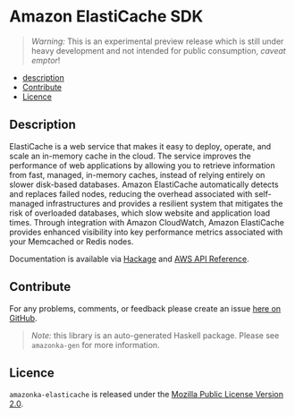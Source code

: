# Amazon ElastiCache SDK

> _Warning:_ This is an experimental preview release which is still under heavy development and not intended for public consumption, _caveat emptor_!

* [description](#description)
* [Contribute](#contribute)
* [Licence](#licence)

## Description

ElastiCache is a web service that makes it easy to deploy, operate, and scale
an in-memory cache in the cloud. The service improves the performance of web
applications by allowing you to retrieve information from fast, managed,
in-memory caches, instead of relying entirely on slower disk-based databases.
Amazon ElastiCache automatically detects and replaces failed nodes, reducing
the overhead associated with self-managed infrastructures and provides a
resilient system that mitigates the risk of overloaded databases, which slow
website and application load times. Through integration with Amazon
CloudWatch, Amazon ElastiCache provides enhanced visibility into key
performance metrics associated with your Memcached or Redis nodes.

Documentation is available via [Hackage](http://hackage.haskell.org/package/amazonka-elasticache)
and [AWS API Reference](http://docs.aws.amazon.com/AmazonElastiCache/latest/APIReference/Welcome.html).


## Contribute

For any problems, comments, or feedback please create an issue [here on GitHub](https://github.com/brendanhay/amazonka/issues).

> _Note:_ this library is an auto-generated Haskell package. Please see `amazonka-gen` for more information.


## Licence

`amazonka-elasticache` is released under the [Mozilla Public License Version 2.0](http://www.mozilla.org/MPL/).
